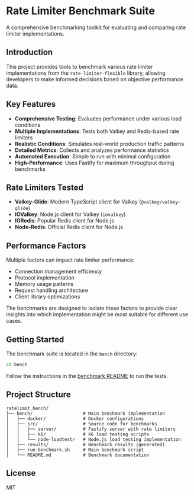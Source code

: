 # Rate Limiter Benchmark Suite

A comprehensive benchmarking toolkit for evaluating and comparing rate limiter implementations.

## Introduction

This project provides tools to benchmark various rate limiter implementations from the `rate-limiter-flexible` library, allowing developers to make informed decisions based on objective performance data.

## Key Features

- **Comprehensive Testing**: Evaluates performance under various load conditions
- **Multiple Implementations**: Tests both Valkey and Redis-based rate limiters
- **Realistic Conditions**: Simulates real-world production traffic patterns
- **Detailed Metrics**: Collects and analyzes performance statistics
- **Automated Execution**: Simple to run with minimal configuration
- **High-Performance**: Uses Fastify for maximum throughput during benchmarks

## Rate Limiters Tested

- **Valkey-Glide**: Modern TypeScript client for Valkey (`@valkey/valkey-glide`)
- **IOValkey**: Node.js client for Valkey (`iovalkey`)
- **IORedis**: Popular Redis client for Node.js
- **Node-Redis**: Official Redis client for Node.js

## Performance Factors

Multiple factors can impact rate limiter performance:

- Connection management efficiency
- Protocol implementation
- Memory usage patterns
- Request handling architecture
- Client library optimizations

The benchmarks are designed to isolate these factors to provide clear insights into which implementation might be most suitable for different use cases.

## Getting Started

The benchmark suite is located in the `bench` directory:

```bash
cd bench
```

Follow the instructions in the [benchmark README](bench/README.md) to run the tests.

## Project Structure

```
ratelimit_bench/
├── bench/                   # Main benchmark implementation
│   ├── docker/              # Docker configurations
│   ├── src/                 # Source code for benchmarks
│   │   ├── server/          # Fastify server with rate limiters
│   │   ├── k6/              # k6 load testing scripts
│   │   └── node-loadtest/   # Node.js load testing implementation
│   ├── results/             # Benchmark results (generated)
│   ├── run-benchmark.sh     # Main benchmark script
│   └── README.md            # Benchmark documentation
```

## License

MIT
